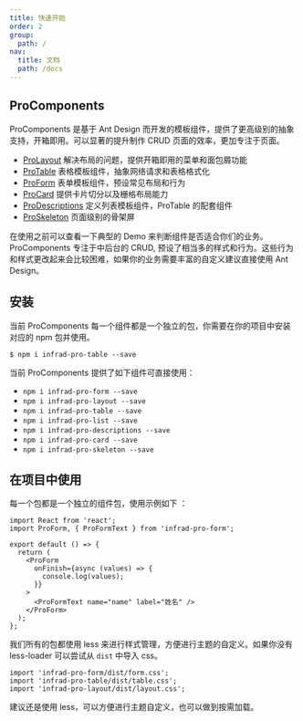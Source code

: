 ```yaml
---
title: 快速开始
order: 2
group:
  path: /
nav:
  title: 文档
  path: /docs
---
```


## ProComponents

ProComponents 是基于 Ant Design 而开发的模板组件，提供了更高级别的抽象支持，开箱即用。可以显著的提升制作 CRUD 页面的效率，更加专注于页面。

- [ProLayout](/components/layout) 解决布局的问题，提供开箱即用的菜单和面包屑功能
- [ProTable](/components/table) 表格模板组件，抽象网络请求和表格格式化
- [ProForm](/components/form) 表单模板组件，预设常见布局和行为
- [ProCard](/components/card) 提供卡片切分以及栅格布局能力
- [ProDescriptions](/components/descriptions) 定义列表模板组件，ProTable 的配套组件
- [ProSkeleton](/components/skeleton) 页面级别的骨架屏

在使用之前可以查看一下典型的 Demo 来判断组件是否适合你们的业务。ProComponents 专注于中后台的 CRUD, 预设了相当多的样式和行为。这些行为和样式更改起来会比较困难，如果你的业务需要丰富的自定义建议直接使用 Ant Design。

## 安装

当前 ProComponents 每一个组件都是一个独立的包，你需要在你的项目中安装对应的 npm 包并使用。

```shell
$ npm i infrad-pro-table --save
```

当前 ProComponents 提供了如下组件可直接使用：

- `npm i infrad-pro-form --save`
- `npm i infrad-pro-layout --save`
- `npm i infrad-pro-table --save`
- `npm i infrad-pro-list --save`
- `npm i infrad-pro-descriptions --save`
- `npm i infrad-pro-card --save`
- `npm i infrad-pro-skeleton --save`

## 在项目中使用

每一个包都是一个独立的组件包，使用示例如下 ：

```tsx
import React from 'react';
import ProForm, { ProFormText } from 'infrad-pro-form';

export default () => {
  return (
    <ProForm
      onFinish={async (values) => {
        console.log(values);
      }}
    >
      <ProFormText name="name" label="姓名" />
    </ProForm>
  );
};
```

我们所有的包都使用 less 来进行样式管理，方便进行主题的自定义。如果你没有 less-loader 可以尝试从 `dist` 中导入 css。

```tsx | pure
import 'infrad-pro-form/dist/form.css';
import 'infrad-pro-table/dist/table.css';
import 'infrad-pro-layout/dist/layout.css';
```

建议还是使用 less，可以方便进行主题自定义，也可以做到按需加载。
